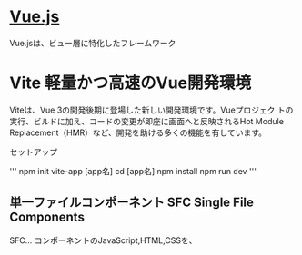 # [Vue.js](https://jp.vuejs.org/index.html)

Vue.jsは、ビュー層に特化したフレームワーク

# Vite 軽量かつ高速のVue開発環境
Viteは、Vue 3の開発後期に登場した新しい開発環境です。Vueプロジェク
トの実行、ビルドに加え、コードの変更が即座に画面へと反映されるHot Module Replacement（HMR）など、開発を助ける多くの機能を有しています。

セットアップ

'''
npm init vite-app [app名]
cd [app名]
npm install
npm run dev
'''

## 単一ファイルコンポーネント SFC Single File Components
SFC... コンポーネントのJavaScript,HTML,CSSを、<template>,<script>などのブロックを使用して単一ファイルに記述する。
そのため、分散されたファイルから必要なコードを探す手間がなく、コンポーネントに必要な関心ごとを1箇所に集約できる。

*src/componentsに配置する*
SFCを利用するときはsrc/App.vueでインポートする


## componentsの作成
src/components内に作成する
src/App.vueで<template>で使用できるようにimportする


'''vue
<template>
    <ul>
        <li>
            {{ todo }}  
            <!-- Mustache構文といわれる二重の波かっこを使用してJavaScriptを記述する方法-->
        </li>
    </ul>
</template>
<script>
    export default {
        // dataオプションのreturnに定義されたプロパティは、コンポーネントのプロパティとして状態を保持し、<template>で使用できる
        data() {
            return { todo: 'Go out to sea'}
        }
    }
</script>
'''

### 属性値のバインディング
属性の先頭に**v-bind:**とつけて、**v-bind:属性名**と記述すると属性の値にJavaScript式を記述できるようになり、属性に式の結果を与えることができる
'''vue
<template>
    <ul>
        <li v-bind:title="todo">
            {{ todo }}  
            <!-- Mustache構文といわれる二重の波かっこを使用してJavaScriptを記述する方法-->
        </li>
    </ul>
</template>
<script>
    export default {
        // dataオプションのreturnに定義されたプロパティは、コンポーネントのプロパティとして状態を保持し、<template>で使用できる
        data() {
            return { todo: 'Go out to sea'}
        }
    }
</script>
'''

### v-forディレクティブ
'''vue
<template>
    <ul>
        <!-- v-for="反復エイリアス in 配列" -->
        <!-- v-bind:keyにToDoアイテムのidを与えるように実装している
        key属性はVueにとっての特別な属性で、実際の要素には反映されない。
        key属性を与えると、Vueは要素を生成、更新する際に各要素の識別情報として扱うので、意図しない描画の問題を防ぎ最適化をする効果がある。
         -->
        <li v-for="todo in todoItems"
        v-bind:key="todo.id"
        >
            {{ todo.text }}  
        </li>
    </ul>
</template>
<script>
    export default {
        data() {
            return { todoItems: [
                { id: 1, text: 'Go out to sea'},
                { id: 2, text: 'Invite the first member'}
            ]}
        }
    }
</script>
'''